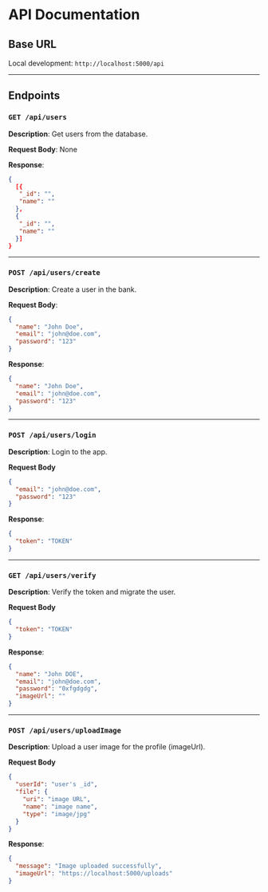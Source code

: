 # API Documentation

## Base URL

Local development: `http://localhost:5000/api`

---

## Endpoints

### `GET /api/users`

**Description**: Get users from the database.

**Request Body**: None

**Response**:

```json
{
  [{
   "_id": "",
   "name": ""
  },
  {
   "_id": "",
   "name": ""
  }]
}
```

---

### `POST /api/users/create`

**Description**: Create a user in the bank.

**Request Body**:

```json
{
  "name": "John Doe",
  "email": "john@doe.com",
  "password": "123"
}
```

**Response**:

```json
{
  "name": "John Doe",
  "email": "john@doe.com",
  "password": "123"
}
```

---

### `POST /api/users/login`

**Description**: Login to the app.

**Request Body**

```json
{
  "email": "john@doe.com",
  "password": "123"
}
```

**Response**:

```json
{
  "token": "TOKEN"
}
```

---

### `GET /api/users/verify`

**Description**: Verify the token and migrate the user.

**Request Body**

```json
{
  "token": "TOKEN"
}
```

**Response**:

```json
{
  "name": "John DOE",
  "email": "john@doe.com",
  "password": "0xfgdgdg",
  "imageUrl": ""
}
```

---

### `POST /api/users/uploadImage`

**Description**: Upload a user image for the profile (imageUrl).

**Request Body**

```json
{
  "userId": "user's _id",
  "file": {
    "uri": "image URL",
    "name": "image name",
    "type": "image/jpg"
  }
}
```

**Response**:

```json
{
  "message": "Image uploaded successfully",
  "imageUrl": "https://localhost:5000/uploads"
}
```
